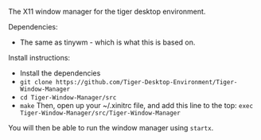 The X11 window manager for the tiger desktop environment.

Dependencies:
* The same as tinywm - which is what this is based on.

Install instructions:
* Install the dependencies
* `git clone https://github.com/Tiger-Desktop-Environment/Tiger-Window-Manager`
* `cd Tiger-Window-Manager/src`
* `make`
Then, open up your ~/.xinitrc file, and add this line to the top:
`exec Tiger-Window-Manager/src/Tiger-Window-Manager`

You will then be able to run the window manager using `startx`.

